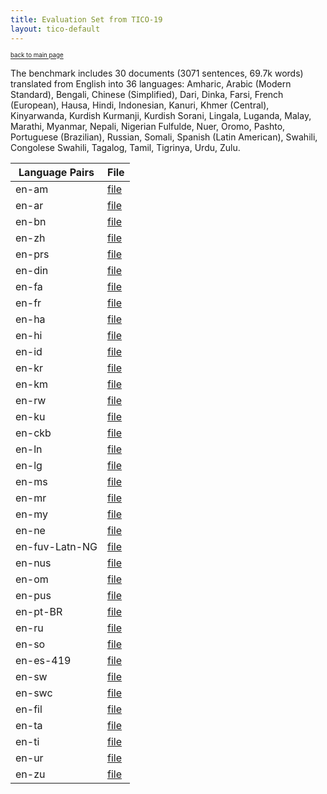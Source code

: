 ```yaml
---
title: Evaluation Set from TICO-19
layout: tico-default
---
```


<sup><sub>[back to main page](about.html) </sub></sup>

The benchmark includes 30 documents (3071 sentences, 69.7k words) translated from English into 36 languages:
Amharic, Arabic (Modern Standard), Bengali, Chinese (Simplified), Dari, Dinka, Farsi, French (European), Hausa, Hindi, Indonesian, Kanuri, Khmer (Central), Kinyarwanda, Kurdish Kurmanji, Kurdish Sorani, Lingala, Luganda, Malay, Marathi, Myanmar, Nepali, Nigerian Fulfulde, Nuer, Oromo, Pashto, Portuguese (Brazilian), Russian, Somali, Spanish (Latin American), Swahili, Congolese Swahili, Tagalog, Tamil, Tigrinya, Urdu, Zulu.

|Language Pairs| File |
|--------------|------|
| en-am | [file](#) |
| en-ar | [file](#) |
| en-bn | [file](#) |
| en-zh | [file](#) |
| en-prs | [file](#) |
| en-din | [file](#) |
| en-fa | [file](#) |
| en-fr | [file](#) |
| en-ha | [file](#) |
| en-hi | [file](#) |
| en-id | [file](#) |
| en-kr | [file](#) |
| en-km | [file](#) |
| en-rw | [file](#) |
| en-ku | [file](#) |
| en-ckb | [file](#) |
| en-ln | [file](#) |
| en-lg | [file](#) |
| en-ms | [file](#) |
| en-mr | [file](#) |
| en-my | [file](#) |
| en-ne | [file](#) |
| en-fuv-Latn-NG | [file](#) |
| en-nus | [file](#) |
| en-om | [file](#) |
| en-pus | [file](#) |
| en-pt-BR | [file](#) |
| en-ru | [file](#) |
| en-so | [file](#) |
| en-es-419 | [file](#) |
| en-sw | [file](#) |
| en-swc | [file](#) |
| en-fil | [file](#) |
| en-ta | [file](#) |
| en-ti | [file](#) |
| en-ur | [file](#) |
| en-zu | [file](#) |